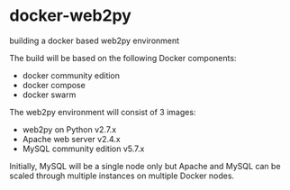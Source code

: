 # docker-web2py
building a docker based web2py environment

The build will be based on the following Docker components:
- docker community edition
- docker compose
- docker swarm

The web2py environment will consist of 3 images:
- web2py on Python v2.7.x
- Apache web server v2.4.x
- MySQL community edition v5.7.x

Initially, MySQL will be a single node only but Apache and MySQL can be scaled through multiple instances on multiple Docker nodes.
